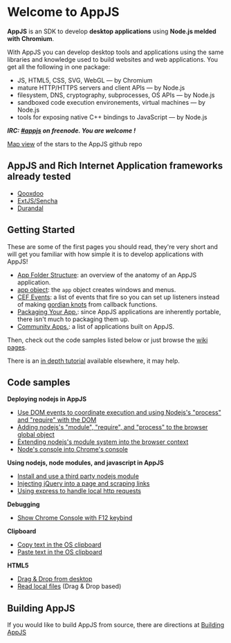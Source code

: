 # Welcome to AppJS

**AppJS** is an SDK to develop **desktop applications** using **Node.js melded with Chromium**. 

With AppJS you can develop desktop tools and applications using the same libraries and knowledge used to build websites and web applications. You get all the following in one package:

* JS, HTML5, CSS, SVG, WebGL — by Chromium
* mature HTTP/HTTPS servers and client APIs — by Node.js
* filesystem, DNS, cryptography, subprocesses, OS APIs — by Node.js
* sandboxed code execution environements, virtual machines — by Node.js
* tools for exposing native C++ bindings to JavaScript — by Node.js

**_IRC: [#appjs](http://webchat.freenode.net/?channels=#appjs) on freenode. You are welcome !_**

[Map view](http://jrvis.com/red-dwarf/?user=appjs&repo=appjs) of the stars to the AppJS github repo

## AppJS and Rich Internet Application frameworks already tested
  * [Qooxdoo](http://www.qooxdoo.org/)
  * [ExtJS/Sencha](http://www.sencha.com/products/extjs)
  * [Durandal](http://durandaljs.com/)

## Getting Started
These are some of the first pages you should read, they're very short and will get you familiar with how simple it is to develop applications with AppJS!
 * [App Folder Structure](/appjs/appjs/wiki/App-Folder-Structure): an overview of the anatomy of an AppJS application.
 * [app object](/appjs/appjs/wiki/app-object): the `app` object creates windows and menus.
 * [CEF Events](/appjs/appjs/wiki/CEF-Events): a list of events that fire so you can set up listeners instead of making [gordian knots](http://en.wikipedia.org/wiki/Gordian_Knot) from callback functions.
 * [Packaging Your App.](/appjs/appjs/wiki/Packaging-Your-App.): since AppJS applications are inherently portable, there isn't much to packaging them up.
 * [Community Apps.](/appjs/appjs/wiki/Community-Apps): a list of applications built on AppJS.

Then, check out the code samples listed below or just browse the [wiki pages](/appjs/appjs/wiki/_pages).

There is an [in depth tutorial](http://www.studiochris.us/2012/creating-your-first-appjs-app-with-custom-chrome/) available elsewhere, it may help.
## Code samples

**Deploying nodejs in AppJS**
  * [Use DOM events to coordinate execution and using Nodejs's "process" and "require" with the DOM](./Node's-"process"-and-"require"-in-your-app)
  * [Adding nodejs's "module", "require", and "process" to the browser global object](./Add-Node-in-the-browser-global-object)
  * [Extending nodejs's module system into the browser context](./Extending-node's-module-system-into-the-browser-context)
  * [Node's console into Chrome's console](./Node's-console-into-Chrome's-console)

**Using nodejs, node modules, and javascript in AppJS**
  * [Install and use a third party nodejs module](./Install-and-use-a-third-party-nodejs-module)
  * [Injecting jQuery into a page and scraping links](./Injecting-jQuery-into-a-page-and-scraping-links)
  * [Using express to handle local http requests](./Using-express-3-to-handle-local-http-requests)


**Debugging**
  * [Show Chrome Console with F12 keybind](./Show-devtools-with-F12-keybind)

**Clipboard**
  * [Copy text in the OS clipboard](./Clipboard-Copy)
  * [Paste text in the OS clipboard](./Clipboard-Paste)

**HTML5**
  * [Drag & Drop from desktop](./HTML5:-Drag-&-Drop-from-Desktop)
  * [Read local files](./HTML5:-Read-local-files) (Drag & Drop based)

## Building AppJS
If you would like to build AppJS from source, there are directions at [Building AppJS](https://github.com/appjs/appjs/blob/master/docs/building.md)